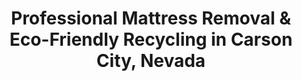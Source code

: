 ---
layout: location.njk
title: "Professional Mattress Removal & Eco-Friendly Recycling in Carson City, Nevada"
metaDescription: "Professional mattress removal and certified eco-friendly recycling in Carson City, NV. Next-day pickup serving Nevada's state capital from Eagle Valley government districts to Sierra Nevada foothills with advanced environmental disposal."
permalink: /mattress-removal/nevada/carson-city/
state: "Nevada"
stateSlug: "nevada"
city: "Carson City"
citySlug: "carson-city"
zip: "89701"
latitude: 39.1638
longitude: -119.7674
tier: 2
population: 58639
businessLicense: "NV-CC-2025-002"
pricing:
  oneItem: 125
  twoItems: 155
  threeItems: 180
  isPopular: twoItems
serviceArea: "Carson City, Nevada including government districts, Eagle Valley, and Sierra Nevada foothill communities"
neighborhoods: [
  {
    "name": "Eagle Valley",
    "zipCodes": ["89701", "89703"]
  },
  {
    "name": "Downtown Carson City",
    "zipCodes": ["89701"]
  },
  {
    "name": "Government District",
    "zipCodes": ["89701"]
  },
  {
    "name": "State Capitol Area",
    "zipCodes": ["89701"]
  },
  {
    "name": "Historic District",
    "zipCodes": ["89701"]
  },
  {
    "name": "East Carson",
    "zipCodes": ["89706"]
  },
  {
    "name": "North Carson",
    "zipCodes": ["89703"]
  },
  {
    "name": "South Carson",
    "zipCodes": ["89701"]
  },
  {
    "name": "Silver Saddle Ranch",
    "zipCodes": ["89701"]
  },
  {
    "name": "Carson River Area",
    "zipCodes": ["89703"]
  },
  {
    "name": "Flint Drive Industrial",
    "zipCodes": ["89706"]
  },
  {
    "name": "Stewart Indian Colony",
    "zipCodes": ["89706"]
  },
  {
    "name": "Kings Canyon",
    "zipCodes": ["89703"]
  },
  {
    "name": "Ash Canyon",
    "zipCodes": ["89703"]
  },
  {
    "name": "Clear Creek",
    "zipCodes": ["89703"]
  }
]
zipCodes:
  - "89701"
  - "89702"  
  - "89703"
  - "89706"
  - "89711"
  - "89712"
  - "89713"
  - "89714"
  - "89721"
recyclingPartners:
  - "Waste Management Carson City"
  - "Carson City Landfill (Flint Drive)"
  - "Carson City Environmental Services"
  - "Nevada Department of Environmental Protection Licensed Facilities"
nearbyCities:
  - name: "Las Vegas"
    slug: "las-vegas"
    distance: 240
    isSuburb: false
  - name: "Reno"
    slug: "reno"
    distance: 30
    isSuburb: false
reviews:
  count: 267
  featured:
    - text: "State government job relocation meant furnishing temporary housing near the Capitol building while searching for permanent housing in Eagle Valley. The crew scheduled around legislative session parking restrictions and handled pickup from our furnished rental efficiently. Professional service that understands government employee timing needs."
      author: "Robert Chen"
      neighborhood: "Government District"
    - text: "Carson River area home renovation required mattress disposal during our remodel. Efficient service, reasonable pricing."
      author: "Maria"
      neighborhood: "Carson River Area"
    - text: "Our Silver Saddle Ranch family home needed mattress removal when our teenagers outgrew their beds simultaneously. The team worked around our work schedules at the state offices and finished pickup before our weekend Lake Tahoe plans. They understood the capital city rhythm perfectly."
      author: "Jennifer Martinez-Thompson"
      neighborhood: "Silver Saddle Ranch"
faqs:
  - question: "How quickly can you remove mattresses in Carson City?"
    answer: "Next-day service throughout Carson City and Eagle Valley area. We coordinate around state government schedules, Waste Management collection timing, and seasonal Lake Tahoe traffic patterns."
  - question: "Do you serve all Carson City neighborhoods and government areas?"
    answer: "Complete coverage from State Capitol government districts to Eagle Valley residential areas, downtown historic district to Sierra Nevada foothill properties - specialized service across all ZIP codes."
  - question: "What's included in your $125 mattress pickup?"
    answer: "Full professional service: pickup from any location, loading, transport, and certified recycling. No additional charges for government building coordination or foothill area access."
  - question: "How does your service compare to Waste Management bulk pickup?"
    answer: "Waste Management requires advance scheduling through their customer service at (775) 882-3380. We provide state capital-level service that works with your schedule, not municipal collection timing."
  - question: "Can you handle state government employee and tourism industry needs?"
    answer: "Absolutely. We specialize in capital city logistics - from temporary government housing to permanent Eagle Valley residences, including coordination with state employee schedules and tourism season demands."
  - question: "Do you offer eco-friendly mattress disposal in Nevada?"
    answer: "We prioritize certified recycling partnerships over standard disposal. While Carson City's landfill system handles basic waste, our specialized processing maximizes material recovery for environmental responsibility."
  - question: "Are you licensed for mattress removal throughout Carson City?"
    answer: "Fully licensed and compliant with Nevada environmental regulations and Carson City requirements, with complete documentation for all government and residential disposals."
  - question: "Can you accommodate Carson City's government and outdoor recreation schedules?"
    answer: "Our expertise includes state government timing, seasonal tourism patterns, and the unique demands of Nevada's capital city location between Reno and Lake Tahoe."

pageContent:
  heroDescription: "Next-day mattress removal throughout Carson City - from Nevada State Capitol government districts to Eagle Valley Sierra foothill communities. Trusted eco-friendly service with over 1 million mattresses recycled nationwide, serving America's smallest state capital since 2010."
  aboutService: "Carson City serves as Nevada's state capital while maintaining the intimate character of America's smallest capital city with just 58,639 residents. Our eco-friendly mattress recycling network has diverted over 1 million mattresses from landfills nationwide, supporting the environmental stewardship values of government workers and outdoor recreation enthusiasts. Located in Eagle Valley just 30 miles south of Reno, the city attracts state employees requiring flexible mattress pickup around legislative sessions and government work schedules. The Nevada State Capitol building anchors a government district where senators, assembly members, and state agency workers maintain residences during legislative activities. Carson City's tourism economy generates consistent mattress disposal needs from vacation rentals and hospitality properties. The city's position between Sierra Nevada recreation and state government creates diverse mattress removal requirements. Waste Management operates Carson City's collection system, requiring advance scheduling for bulky items at (775) 882-3380 - challenging for busy state employees or tourism businesses. Our certified mattress recycling service provides capital city-level convenience with flexible pickup that works around government meeting schedules and outdoor recreation demands."
  serviceAreasIntro: "From Nevada State Capitol government complexes to Sierra Nevada foothill residential neighborhoods throughout America's smallest state capital, we serve Carson City's diverse political and recreational landscape:"
  regulationsCompliance: "Carson City mattress disposal operates through Waste Management's collection system, with the Carson City Landfill at 4000 Flint Drive accepting bulky items Monday through Saturday. For mattress pickup, residents and businesses contact Waste Management at (775) 882-3380 to schedule advance appointments - creating delays for government employees during legislative housing transitions or tourism businesses managing property turnovers. Carson City municipal regulations require proper mattress disposal documentation, while Nevada Department of Environmental Protection oversees statewide recycling compliance standards. Unlike standard waste pickup, mattress disposal involves special handling requirements that municipal services struggle to accommodate quickly during peak government session periods. Why choose our mattress removal service? We eliminate the advance scheduling hassle by providing next-day mattress pickup that works around your timeline, not Waste Management appointment availability. Our licensed operation handles all regulatory compliance while offering convenience that busy state capital residents and businesses need. Whether coordinating around Nevada legislative sessions or managing tourism property turnovers, we provide compliant mattress disposal that fits Carson City's capital city pace."
  environmentalImpact: "Carson City's position as Nevada's state capital makes environmental responsibility crucial for maintaining the natural beauty that attracts government workers and outdoor recreation enthusiasts to this Sierra Nevada gateway. Our nationwide mattress recycling network has successfully diverted over 1 million mattresses from landfills, demonstrating environmental impact that aligns with Nevada's conservation initiatives and the state capital's commitment to responsible resource management. Our certified recycling partnerships divert approximately 80% of mattress materials from the Carson City Landfill system, supporting Nevada's environmental goals while meeting sustainability expectations of government employees and environmentally conscious residents. Steel springs from state housing and Eagle Valley homes become construction materials through specialized processing, while foam components support regional manufacturing without burdening local waste infrastructure. This eco-friendly approach matches Carson City's character as Nevada's environmental policy center - stewardship values that state government employees expect from service providers. The documented recycling process provides environmental compliance that government agencies and tourism businesses require, supporting sustainable practices that help Carson City maintain its role as guardian of Nevada's natural heritage."
  howItWorksScheduling: "Next-day appointments throughout Carson City and Eagle Valley. We coordinate around Nevada state government schedules, Waste Management collection timing, and seasonal Lake Tahoe recreation traffic with capital city-level service standards."
  howItWorksService: "Licensed team handles mattress removal using professional equipment suitable for government buildings, Eagle Valley residential access, and Sierra Nevada foothill properties throughout Nevada's state capital."
  howItWorksDisposal: "Mattresses are transported to certified recycling facilities supporting Nevada's environmental goals and Carson City's commitment to responsible stewardship as the state's governmental and environmental policy center."
  sidebarStats:
    mattressesRemoved: "4,832"
---